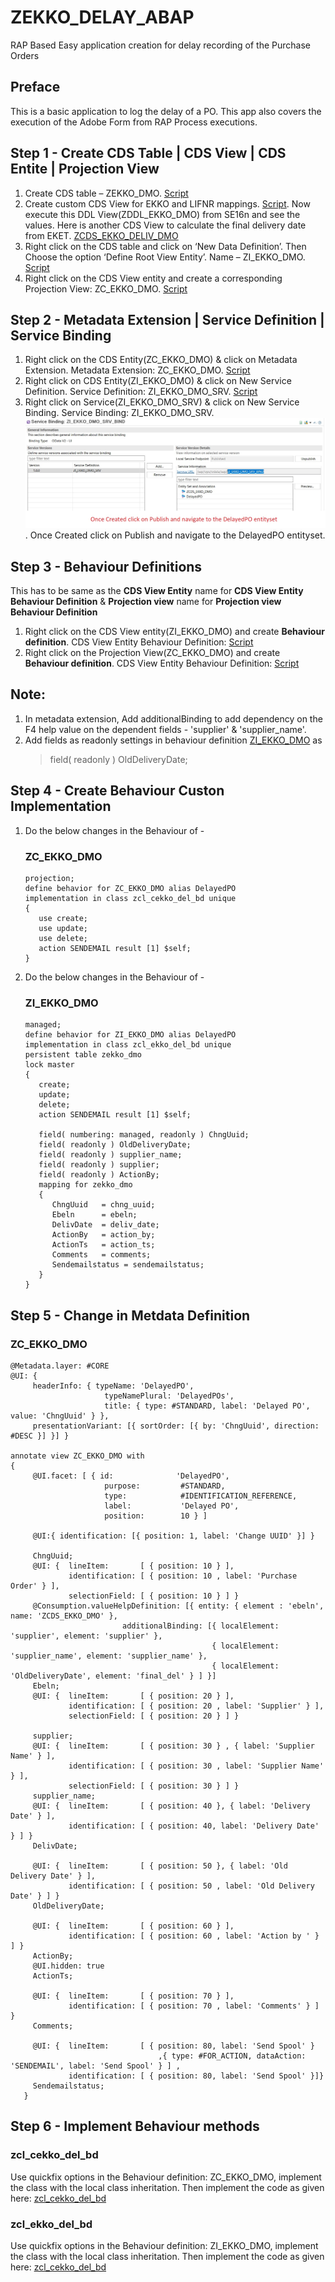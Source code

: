 # ZEKKO_DELAY_ABAP
RAP Based Easy application creation for delay recording of the Purchase Orders
## Preface
This is a basic application to log the delay of a PO. This app also covers the execution of the Adobe Form from RAP Process executions.

## Step 1 - Create CDS Table | CDS View | CDS Entite | Projection View
1.	Create CDS table – ZEKKO_DMO. [Script](https://github.com/sabarna17/ZEKKO_DELAY_ABAP/blob/main/zekko_dmo.abap)
2.	Create custom CDS View for EKKO and LIFNR mappings. [Script](https://github.com/sabarna17/ZEKKO_DELAY_ABAP/blob/main/ZCDS_EKKO_DMO.abap). Now execute this DDL View(ZDDL_EKKO_DMO) from SE16n and see the values. Here is another CDS View to calculate the final delivery date from EKET. [ZCDS_EKKO_DELIV_DMO](https://github.com/sabarna17/ZEKKO_DELAY_ABAP/blob/main/ZCDS_EKKO_DELIV_DMO.abap)
3.	Right click on the CDS table and click on ‘New Data Definition’. Then Choose the option ‘Define Root View Entity’. Name – ZI_EKKO_DMO. [Script](https://github.com/sabarna17/ZEKKO_DELAY_ABAP/blob/main/ZI_EKKO_DMO.abap)
4.	Right click on the CDS View entity and create a corresponding Projection View: ZC_EKKO_DMO. [Script](https://github.com/sabarna17/ZEKKO_DELAY_ABAP/blob/main/ZC_EKKO_DMO.abap)

## Step 2 - Metadata Extension | Service Definition | Service Binding

1. Right click on the CDS Entity(ZC_EKKO_DMO) & click on Metadata Extension. Metadata Extension: ZC_EKKO_DMO. [Script](https://github.com/sabarna17/ZEKKO_DELAY_ABAP/blob/main/ZC_EKKO_DMO_ME.abap)
2. Right click on CDS Entity(ZI_EKKO_DMO) & click on New Service Definition. Service Definition: ZI_EKKO_DMO_SRV. [Script](https://github.com/sabarna17/ZEKKO_DELAY_ABAP/blob/main/ZI_EKKO_DMO_SRV.abap)
3. Right click on Service(ZI_EKKO_DMO_SRV) & click on New Service Binding. 
   Service Binding: ZI_EKKO_DMO_SRV. ![Image](https://github.com/sabarna17/ZEKKO_DELAY_ABAP/blob/main/ZI_EKKO_DMO_SRV_BIND.jpg). 
   Once Created click on Publish and navigate to the DelayedPO entityset.

## Step 3 - Behaviour Definitions
This has to be same as the **CDS View Entity** name for **CDS View Entity Behaviour Definition** & **Projection view** name for **Projection view Behaviour Definition**
1. Right click on the CDS View entity(ZI_EKKO_DMO) and create **Behaviour definition**. CDS View Entity Behaviour Definition: [Script](https://github.com/sabarna17/ZEKKO_DELAY_ABAP/blob/main/ZI_EKKO_DMO_BD.abap)
2. Right click on the Projection View(ZC_EKKO_DMO) and create **Behaviour definition**. CDS View Entity Behaviour Definition: [Script](https://github.com/sabarna17/ZEKKO_DELAY_ABAP/blob/main/ZC_EKKO_DMO_BD.abap)

## Note:
1. In metadata extension, Add additionalBinding to add dependency on the F4 help value on the dependent fields - 'supplier' & 'supplier_name'.
2. Add fields as readonly settings in behaviour definition [ZI_EKKO_DMO](https://github.com/sabarna17/ZEKKO_DELAY_ABAP/edit/main/ZI_EKKO_DMO_BD.abap) as 
    > field( readonly ) OldDeliveryDate;

## Step 4 - Create Behaviour Custon Implementation
1. Do the below changes in the Behaviour of - 
   
   ### ZC_EKKO_DMO
   ``` 
   projection;
   define behavior for ZC_EKKO_DMO alias DelayedPO
   implementation in class zcl_cekko_del_bd unique
   {
      use create;
      use update;
      use delete;
      action SENDEMAIL result [1] $self;
   } 
   ```

2. Do the below changes in the Behaviour of - 
   ### ZI_EKKO_DMO
   ```
   managed;
   define behavior for ZI_EKKO_DMO alias DelayedPO
   implementation in class zcl_ekko_del_bd unique
   persistent table zekko_dmo
   lock master
   {  
      create;
      update;
      delete;
      action SENDEMAIL result [1] $self;
   
      field( numbering: managed, readonly ) ChngUuid;
      field( readonly ) OldDeliveryDate;
      field( readonly ) supplier_name;
      field( readonly ) supplier;
      field( readonly ) ActionBy;
      mapping for zekko_dmo
      {
         ChngUuid   = chng_uuid;
         Ebeln      = ebeln;
         DelivDate  = deliv_date;
         ActionBy   = action_by;
         ActionTs   = action_ts;
         Comments   = comments;
         Sendemailstatus = sendemailstatus;
      }
   }
   ```
## Step 5 - Change in Metdata Definition
   ### ZC_EKKO_DMO
   ```
   @Metadata.layer: #CORE
   @UI: {
        headerInfo: { typeName: 'DelayedPO',
                        typeNamePlural: 'DelayedPOs',
                        title: { type: #STANDARD, label: 'Delayed PO', value: 'ChngUuid' } },
        presentationVariant: [{ sortOrder: [{ by: 'ChngUuid', direction:  #DESC }] }] }

   annotate view ZC_EKKO_DMO with 
   {
        @UI.facet: [ { id:              'DelayedPO',
                        purpose:         #STANDARD,
                        type:            #IDENTIFICATION_REFERENCE,
                        label:           'Delayed PO',
                        position:        10 } ]  

        @UI:{ identification: [{ position: 1, label: 'Change UUID' }] }
        
        ChngUuid;
        @UI: {  lineItem:       [ { position: 10 } ],
                identification: [ { position: 10 , label: 'Purchase Order' } ],
                selectionField: [ { position: 10 } ] }
        @Consumption.valueHelpDefinition: [{ entity: { element : 'ebeln', name: 'ZCDS_EKKO_DMO' },
                            additionalBinding: [{ localElement: 'supplier', element: 'supplier' },
                                                { localElement: 'supplier_name', element: 'supplier_name' },
                                                { localElement: 'OldDeliveryDate', element: 'final_del' } ] }] 
        Ebeln;
        @UI: {  lineItem:       [ { position: 20 } ],
                identification: [ { position: 20 , label: 'Supplier' } ],
                selectionField: [ { position: 20 } ] }

        supplier;
        @UI: {  lineItem:       [ { position: 30 } , { label: 'Supplier Name' } ],
                identification: [ { position: 30 , label: 'Supplier Name' } ],
                selectionField: [ { position: 30 } ] }  
        supplier_name;  
        @UI: {  lineItem:       [ { position: 40 }, { label: 'Delivery Date' } ],
                identification: [ { position: 40, label: 'Delivery Date' } ] }
        DelivDate;
        
        @UI: {  lineItem:       [ { position: 50 }, { label: 'Old Delivery Date' } ],
                identification: [ { position: 50 , label: 'Old Delivery Date' } ] }  
        OldDeliveryDate;
        
        @UI: {  lineItem:       [ { position: 60 } ],
                identification: [ { position: 60 , label: 'Action by ' } ] }
        ActionBy;
        @UI.hidden: true
        ActionTs;
        
        @UI: {  lineItem:       [ { position: 70 } ],
                identification: [ { position: 70 , label: 'Comments' } ] }
        Comments;
        
        @UI: {  lineItem:       [ { position: 80, label: 'Send Spool' }
                                    ,{ type: #FOR_ACTION, dataAction: 'SENDEMAIL', label: 'Send Spool' } ] ,
                identification: [ { position: 80, label: 'Send Spool' }]}  
        Sendemailstatus;  
      }   
   ```
## Step 6 - Implement Behaviour methods
   ### zcl_cekko_del_bd
   Use quickfix options in the Behaviour definition: ZC_EKKO_DMO, implement the class with the local class inheritation. Then implement the code as given here:
   [zcl_cekko_del_bd](https://github.com/sabarna17/ZEKKO_DELAY_ABAP/blob/main/zcl_cekko_del_bd%3Elhc_DelayedPO.abap)
   
   ### zcl_ekko_del_bd
   Use quickfix options in the Behaviour definition: ZI_EKKO_DMO, implement the class with the local class inheritation. Then implement the code as given here:
   [zcl_cekko_del_bd](https://github.com/sabarna17/ZEKKO_DELAY_ABAP/blob/main/zcl_cekko_del_bd%3Elhc_DelayedPO.abap)
   
   
